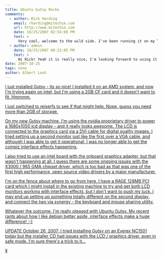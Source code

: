 ```yaml
---
title: Ubuntu Gutsy Rocks
comments:
  - author: Rick Harding
    email: rharding@mitechie.com
    url: http://www.mitechie.com
    date: 10/25/2007 02:54:09 PM
    text: >
      Very cool, welcome to the wild side. I've been running it on my T61 for a while and love it.
  - author: admin
    date: 10/25/2007 08:22:05 PM
    text: >
      Hi Rick! Yeah it is really nice, I'm looking forward to using it everyday!
date: 2007-10-25
tags: none
author: Albert Lash
---
```

<a href="http://www.docunext.com/2007/10/25/ubuntu-gutsy/">

I just installed Gutsy - its so nice! I installed it on an AMD system, and now I'm trying again on intel, but I'm using a 2GB CF card and it doesn't want to fit. Hmmmm.

I just switched to reiserfs to see if that might help. Nope, guess you need more than 2GB of storage.

On my new Gutsy machine, I'm using the nvidia proprietary driver to power a 1680x1050 lcd display - and it really looks awesome. The LCD is connected to the graphics card via a DVI cable for digital quality images. I tried setting up a second monitor just like the first over a VGA cable, and although I was able to get it operational, I was no longer able to get the compiz interface effects happening.

I also tried to use an intel board with the onboard graphics adapter, but that wasn't happening at all. I guess there are some ongoing issues with the X3000 / 965 GMA chipset driver, which is too bad as that was one of the first high performance, open source video drivers by a major manufacturer.

I'm on the fence about where to go from here. I have a RAGE 128MB PCI card which I might install in the existing machine to try and get both LCD monitors working with interface effects, but I don't want to push my luck. I may end up setting up something totally different on the second display, and connect the two via synergy - the keyboard and mouse sharing utility.

Whatever the outcome, I'm really pleased with Ubuntu Gutsy. My recent rants about how I like debian better aside, interface effects make a huge difference! :-)

UPDATE October 26, 2007: I tried installing Gutsy on an Everex NC1501 today but the installer CD had issues with the LCD / graphics driver, even in safe mode. I'm sure there's a trick to it...

¥

